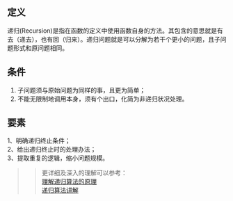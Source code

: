 ## 定义
递归(Recursion)是指在函数的定义中使用函数自身的方法。其包含的意思就是有去（递去），也有回（归来）。递归问题就是可以分解为若干个更小的问题，且子问题形式和原问题相同。
## 条件
1. 子问题须与原始问题为同样的事，且更为简单；
2. 不能无限制地调用本身，须有个出口，化简为非递归状况处理。
## 要素
1、明确递归终止条件；  
2、给出递归终止时的处理办法；  
3、提取重复的逻辑，缩小问题规模。
>>更详细及深入的理解可以参考：  
[理解递归算法的原理](https://cloud.tencent.com/developer/article/1356049)  
[递归算法讲解](https://blog.csdn.net/sinat_38052999/article/details/73303111)
